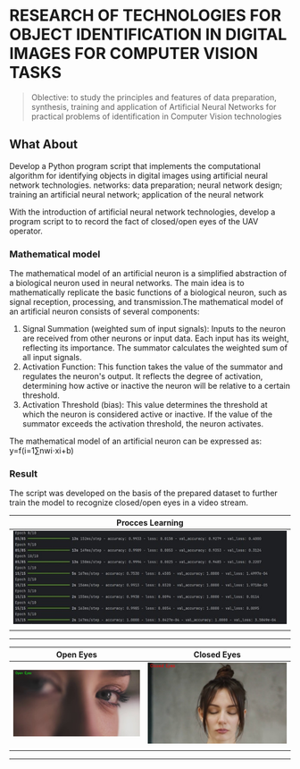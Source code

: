 # RESEARCH OF TECHNOLOGIES FOR OBJECT IDENTIFICATION IN DIGITAL IMAGES FOR COMPUTER VISION TASKS

> Oblective:
> to study the principles and features of data preparation, synthesis, training and
> application of Artificial Neural Networks for practical problems of
> identification in Computer Vision technologies

## What About

Develop a Python program script that implements the computational algorithm
for identifying objects in digital images using artificial neural network technologies.
networks: data preparation; neural network design;
training an artificial neural network; application of the neural network

With the introduction of artificial neural network technologies, develop a program script to
to record the fact of closed/open eyes of the UAV operator.

### Mathematical model

The mathematical model of an artificial neuron is a simplified abstraction of a biological neuron used in neural networks. The main idea is to mathematically replicate the basic functions of a biological neuron, such as signal reception, processing, and transmission.The mathematical model of an artificial neuron consists of several components:

1. Signal Summation (weighted sum of input signals): Inputs to the neuron are received from other neurons or input data. Each input has its weight, reflecting its importance. The summator calculates the weighted sum of all input signals.
2. Activation Function: This function takes the value of the summator and regulates the neuron's output. It reflects the degree of activation, determining how active or inactive the neuron will be relative to a certain threshold.
3. Activation Threshold (bias): This value determines the threshold at which the neuron is considered active or inactive. If the value of the summator exceeds the activation threshold, the neuron activates.

The mathematical model of an artificial neuron can be expressed as:
y=f(i=1∑n​wi​⋅xi​+b)

### Result

The script was developed on the basis of the prepared dataset to further train the model to recognize closed/open eyes in a video stream.

| Procces Learning                |
| ------------------------------- |
| <img src="./Imgs/Picture1.jpg"> |
|                                 |

---

| Open Eyes                       | Closed Eyes                     |
| ------------------------------- | ------------------------------- |
| <img src="./Imgs/Picture2.jpg"> | <img src="./Imgs/Picture3.jpg"> |
|                                 |                                 |

---
